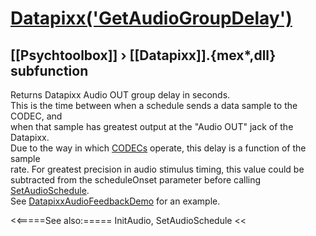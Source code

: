 # [Datapixx('GetAudioGroupDelay')](Datapixx-GetAudioGroupDelay) 
## [[Psychtoolbox]] &#8250; [[Datapixx]].{mex*,dll} subfunction


Returns Datapixx Audio OUT group delay in seconds.  
This is the time between when a schedule sends a data sample to the CODEC, and  
when that sample has greatest output at the "Audio OUT" jack of the Datapixx.  
Due to the way in which [CODECs](CODECs) operate, this delay is a function of the sample  
rate. For greatest precision in audio stimulus timing, this value could be  
subtracted from the scheduleOnset parameter before calling [SetAudioSchedule](SetAudioSchedule).  
See [DatapixxAudioFeedbackDemo](DatapixxAudioFeedbackDemo) for an example.  
  


<<=====See also:=====
InitAudio, SetAudioSchedule
<<